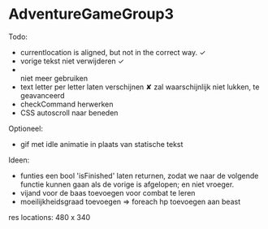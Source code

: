 # AdventureGameGroup3

Todo: 
- currentlocation is aligned, but not in the correct way. ✓
- vorige tekst niet verwijderen ✓
- <br> niet meer gebruiken
- text letter per letter laten verschijnen ✘ zal waarschijnlijk niet lukken, te geavanceerd
- checkCommand herwerken 
- CSS autoscroll naar beneden

Optioneel:
- gif met idle animatie in plaats van statische tekst

Ideen:
- funties een bool 'isFinished' laten returnen, zodat we naar de volgende functie kunnen gaan als de vorige is afgelopen; en niet vroeger. 
- vijand voor de baas toevoegen voor combat te leren
- moeilijkheidsgraad toevoegen => foreach hp toevoegen aan beast


res locations: 480 x 340